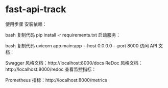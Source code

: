 # fast-api-track

使用步骤
安装依赖：

bash
复制代码
pip install -r requirements.txt
启动服务：

bash
复制代码
uvicorn app.main:app --host 0.0.0.0 --port 8000
访问 API 文档：

Swagger 风格文档：http://localhost:8000/docs
ReDoc 风格文档：http://localhost:8000/redoc
查看监控指标：

Prometheus 指标：http://localhost:8000/metrics

